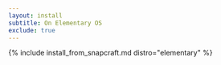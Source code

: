 ```yaml
---
layout: install
subtitle: On Elementary OS
exclude: true
---
```


{% include install_from_snapcraft.md distro="elementary" %}
